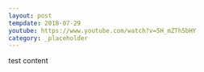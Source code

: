 ```yaml
---
layout: post
tempdate: 2018-07-29
youtube: https://www.youtube.com/watch?v=5H_mZTh5bHY
category: _placeholder
---
```

test content